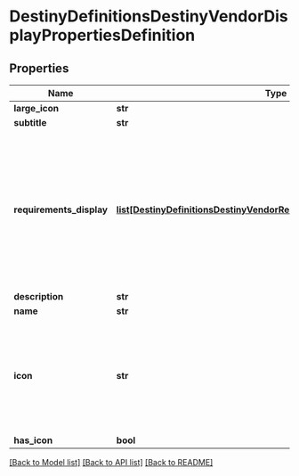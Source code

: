# DestinyDefinitionsDestinyVendorDisplayPropertiesDefinition

## Properties
Name | Type | Description | Notes
------------ | ------------- | ------------- | -------------
**large_icon** | **str** |  | [optional] 
**subtitle** | **str** |  | [optional] 
**requirements_display** | [**list[DestinyDefinitionsDestinyVendorRequirementDisplayEntryDefinition]**](DestinyDefinitionsDestinyVendorRequirementDisplayEntryDefinition.md) | Vendors, in addition to expected display property data, may also showsome \&quot;common requirements\&quot; as statically defined definition data.  This might be whena vendor accepts a single type of currency, or when the currency is unique to the vendorand the designers wanted to show that currency when you interact with the vendor. | [optional] 
**description** | **str** |  | [optional] 
**name** | **str** |  | [optional] 
**icon** | **str** | Note that \&quot;icon\&quot; is sometimes misleading, and should be interpreted in the context of the entity.For instance, in Destiny 1 the DestinyRecordBookDefinition&#39;s icon was a big picture of a book.  But usually, it will be a small square image that you can use as... well, an icon. | [optional] 
**has_icon** | **bool** |  | [optional] 

[[Back to Model list]](../README.md#documentation-for-models) [[Back to API list]](../README.md#documentation-for-api-endpoints) [[Back to README]](../README.md)


